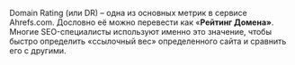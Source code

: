 
Domain Rating (или DR) – одна из основных метрик в сервисе Ahrefs.com. Дословно её можно перевести как «**Рейтинг Домена»**. Многие SEO-специалисты используют именно это значение, чтобы быстро определить «ссылочный вес» определенного сайта и сравнить его с другими.